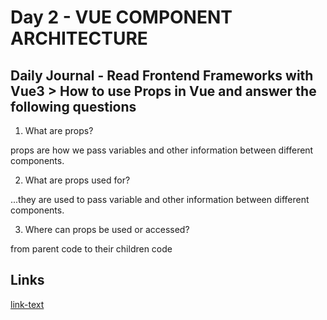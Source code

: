 # Day 2 - VUE COMPONENT ARCHITECTURE

## Daily Journal - Read Frontend Frameworks with Vue3 > How to use Props in Vue and answer the following questions

1. What are props?

props are how we pass variables and other information between different components.

2. What are props used for?

...they are used to pass variable and other information between different components.

3. Where can props be used or accessed?

from parent code to their children code


## Links
<!--some comment-->
[link-text](https://github.com/PaytonMacdonald/pokedex-round-2)
